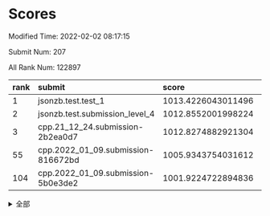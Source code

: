 # Scores

Modified Time: 2022-02-02 08:17:15

Submit Num: 207

All Rank Num: 122897

| rank |               submit               |       score        |       sigma        | pk_num |
| :--- | :--------------------------------- | :----------------- | :----------------- | :----- |
| 1    | jsonzb.test.test_1                 | 1013.4226043011496 | 0.832376900203729  | 2378   |
| 2    | jsonzb.test.submission_level_4     | 1012.8552001998224 | 0.8284274815869224 | 2370   |
| 3    | cpp.21_12_24.submission-2b2ea0d7   | 1012.8274882921304 | 0.7941874644613343 | 2376   |
| 55   | cpp.2022_01_09.submission-816672bd | 1005.9343754031612 | 0.7262952550643338 | 2377   |
| 104  | cpp.2022_01_09.submission-5b0e3de2 | 1001.9224722894836 | 0.71292282906414   | 2372   |


<details>
<summary>全部</summary>

| rank |                 submit                 |       score        |       sigma        | pk_num |
| :--- | :------------------------------------- | :----------------- | :----------------- | :----- |
| 1    | jsonzb.test.test_1                     | 1013.4226043011496 | 0.832376900203729  | 2378   |
| 2    | jsonzb.test.submission_level_4         | 1012.8552001998224 | 0.8284274815869224 | 2370   |
| 3    | cpp.21_12_24.submission-2b2ea0d7       | 1012.8274882921304 | 0.7941874644613343 | 2376   |
| 4    | gobigger.level_3.submission_level_3_34 | 1011.6056831833123 | 0.7825254233132718 | 2378   |
| 5    | gobigger.level_3.submission_level_3_44 | 1011.4825503968625 | 0.7732371398250157 | 2376   |
| 6    | gobigger.level_3.submission_level_3_17 | 1011.1188071828551 | 0.7638968815546591 | 2375   |
| 7    | gobigger.level_3.submission_level_3_5  | 1011.0240977002816 | 0.7686374105765793 | 2376   |
| 8    | gobigger.level_3.submission_level_3_16 | 1010.953210014549  | 0.7592269165563832 | 2373   |
| 9    | gobigger.level_3.submission_level_3_37 | 1010.8385795118862 | 0.7732814962915728 | 2374   |
| 10   | gobigger.level_3.submission_level_3_24 | 1010.7527468613599 | 0.7643345334024938 | 2372   |
| 11   | gobigger.level_3.submission_level_3_43 | 1010.5417750432136 | 0.7885351363201627 | 2375   |
| 12   | gobigger.level_3.submission_level_3_27 | 1010.5036631136894 | 0.7502785249020005 | 2378   |
| 13   | gobigger.level_3.submission_level_3_31 | 1010.4508645133304 | 0.7490610518238854 | 2371   |
| 14   | gobigger.level_3.submission_level_3_40 | 1010.4399679225492 | 0.7619802367049774 | 2377   |
| 15   | gobigger.level_3.submission_level_3_30 | 1010.3821461623232 | 0.762251170082266  | 2380   |
| 16   | gobigger.level_3.submission_level_3_49 | 1010.3390040893568 | 0.7751835879312831 | 2377   |
| 17   | gobigger.level_3.submission_level_3_21 | 1010.3267059289138 | 0.7549392843826879 | 2374   |
| 18   | gobigger.level_3.submission_level_3_23 | 1010.3234725571839 | 0.7581499704414545 | 2372   |
| 19   | gobigger.level_3.submission_level_3_35 | 1010.2801531536943 | 0.7654943392370057 | 2377   |
| 20   | gobigger.level_3.submission_level_3_0  | 1010.2157685388042 | 0.7598989255045351 | 2378   |
| 21   | gobigger.level_3.submission_level_3_18 | 1010.2062322921562 | 0.7589273031736309 | 2377   |
| 22   | gobigger.level_3.submission_level_3_25 | 1010.182894164664  | 0.7639710919949239 | 2377   |
| 23   | gobigger.level_3.submission_level_3_32 | 1010.1807709874586 | 0.7550773101707728 | 2375   |
| 24   | gobigger.level_3.submission_level_3_13 | 1009.968319508568  | 0.7457224443988786 | 2372   |
| 25   | gobigger.level_3.submission_level_3_9  | 1009.9501067859386 | 0.7925858133966114 | 2379   |
| 26   | gobigger.level_3.submission_level_3_36 | 1009.8746191886346 | 0.7470136569847647 | 2376   |
| 27   | gobigger.level_3.submission_level_3_26 | 1009.8625223892509 | 0.7418863048074258 | 2372   |
| 28   | gobigger.level_3.submission_level_3_15 | 1009.8526506561611 | 0.7656423941053373 | 2372   |
| 29   | gobigger.level_3.submission_level_3_41 | 1009.8090009833247 | 0.7598600984924548 | 2379   |
| 30   | gobigger.level_3.submission_level_3_39 | 1009.8055924028773 | 0.7450566156371418 | 2375   |
| 31   | gobigger.level_3.submission_level_3_3  | 1009.8016373751183 | 0.7586893131151338 | 2379   |
| 32   | gobigger.level_3.submission_level_3_10 | 1009.7864215312046 | 0.7553313422368472 | 2374   |
| 33   | gobigger.level_3.submission_level_3_28 | 1009.6344576565098 | 0.7454032734147638 | 2372   |
| 34   | gobigger.level_3.submission_level_3_20 | 1009.4966902825231 | 0.7451980250940278 | 2377   |
| 35   | gobigger.level_3.submission_level_3_22 | 1009.4769416917161 | 0.7547847488316111 | 2375   |
| 36   | gobigger.level_3.submission_level_3_11 | 1009.3536749274077 | 0.7549471101084227 | 2383   |
| 37   | gobigger.level_3.submission_level_3_7  | 1009.344699560701  | 0.7618795296080573 | 2373   |
| 38   | gobigger.level_3.submission_level_3_42 | 1009.32773191002   | 0.7743879152819102 | 2377   |
| 39   | gobigger.level_3.submission_level_3_47 | 1009.3191222775848 | 0.7549648090002885 | 2379   |
| 40   | gobigger.level_3.submission_level_3_46 | 1009.2513207948474 | 0.7666463241619857 | 2382   |
| 41   | gobigger.level_3.submission_level_3_45 | 1009.2007405118599 | 0.7619529083254145 | 2377   |
| 42   | gobigger.level_3.submission_level_3_33 | 1009.0263073147839 | 0.7442586726741935 | 2372   |
| 43   | gobigger.level_3.submission_level_3_8  | 1009.0151343153303 | 0.7401001142377747 | 2379   |
| 44   | gobigger.level_3.submission_level_3_14 | 1008.9506330709348 | 0.7596292923043817 | 2382   |
| 45   | gobigger.level_3.submission_level_3_48 | 1008.8932062358996 | 0.7647821426638802 | 2373   |
| 46   | gobigger.level_3.submission_level_3_19 | 1008.8909760124079 | 0.7525342308865368 | 2371   |
| 47   | gobigger.level_3.submission_level_3_38 | 1008.8462710061928 | 0.732344277398442  | 2374   |
| 48   | gobigger.level_3.submission_level_3_2  | 1008.7915990644362 | 0.7550431766786703 | 2373   |
| 49   | gobigger.level_3.submission_level_3_4  | 1008.683840604508  | 0.7223559267588313 | 2380   |
| 50   | gobigger.level_3.submission_level_3_29 | 1008.6741055538697 | 0.7325726466023121 | 2373   |
| 51   | gobigger.level_3.submission_level_3_1  | 1008.5750758801062 | 0.7562046238900412 | 2371   |
| 52   | gobigger.level_3.submission_level_3_12 | 1008.4161115018719 | 0.735319418928678  | 2373   |
| 53   | gobigger.level_3.submission_level_3_6  | 1007.82154040274   | 0.7126364455621815 | 2373   |
| 54   | gobigger.level_1.submission_level_1_36 | 1005.9458952704415 | 0.7190131949575396 | 2378   |
| 55   | cpp.2022_01_09.submission-816672bd     | 1005.9343754031612 | 0.7262952550643338 | 2377   |
| 56   | gobigger.level_1.submission_level_1_27 | 1004.898993385851  | 0.725805214368918  | 2375   |
| 57   | gobigger.level_1.submission_level_1_21 | 1004.5907559188802 | 0.7260512004837716 | 2375   |
| 58   | gobigger.level_1.submission_level_1_5  | 1004.4592652468084 | 0.7118231260433975 | 2374   |
| 59   | gobigger.level_1.submission_level_1_16 | 1004.445250443701  | 0.7137551672629028 | 2370   |
| 60   | gobigger.level_1.submission_level_1_18 | 1004.2718436315813 | 0.726801479227345  | 2380   |
| 61   | gobigger.level_1.submission_level_1_31 | 1004.2713738416394 | 0.7147325482303883 | 2376   |
| 62   | gobigger.level_1.submission_level_1_39 | 1004.2283847216869 | 0.7209932435569093 | 2375   |
| 63   | gobigger.level_1.submission_level_1_12 | 1004.1406446549396 | 0.7266242166392103 | 2375   |
| 64   | gobigger.level_1.submission_level_1_23 | 1004.0559823957766 | 0.7235888444387077 | 2371   |
| 65   | gobigger.level_1.submission_level_1_10 | 1003.9469821527508 | 0.7079688455014616 | 2374   |
| 66   | gobigger.level_1.submission_level_1_35 | 1003.8986821014345 | 0.7210012069590163 | 2375   |
| 67   | gobigger.level_1.submission_level_1_1  | 1003.8951356199515 | 0.719951213876677  | 2371   |
| 68   | gobigger.level_1.submission_level_1_13 | 1003.8912352051207 | 0.7222809923568762 | 2374   |
| 69   | gobigger.level_1.submission_level_1_24 | 1003.8829646232932 | 0.7186875320942949 | 2378   |
| 70   | gobigger.level_1.submission_level_1_25 | 1003.8413204571928 | 0.722177952849278  | 2380   |
| 71   | gobigger.level_1.submission_level_1_19 | 1003.7317208575836 | 0.7172455855349171 | 2377   |
| 72   | gobigger.level_1.submission_level_1_29 | 1003.659470631625  | 0.7046496247469134 | 2372   |
| 73   | gobigger.level_1.submission_level_1_3  | 1003.564234212914  | 0.7126659336333859 | 2374   |
| 74   | gobigger.level_1.submission_level_1_4  | 1003.4584143014337 | 0.7296481498464636 | 2378   |
| 75   | gobigger.level_1.submission_level_1_43 | 1003.3844844715575 | 0.710200997073651  | 2379   |
| 76   | gobigger.level_1.submission_level_1_22 | 1003.3390229448322 | 0.7087573325298593 | 2379   |
| 77   | gobigger.level_1.submission_level_1_40 | 1003.304904282653  | 0.7202696454662655 | 2369   |
| 78   | gobigger.level_1.submission_level_1_34 | 1003.3000656216059 | 0.7200422655775018 | 2375   |
| 79   | gobigger.level_1.submission_level_1_42 | 1003.2908461085215 | 0.707221610568764  | 2375   |
| 80   | gobigger.level_1.submission_level_1_26 | 1003.2630809738813 | 0.7138925710106131 | 2375   |
| 81   | gobigger.level_1.submission_level_1_38 | 1003.2064422597892 | 0.7109521183092096 | 2370   |
| 82   | gobigger.level_1.submission_level_1_47 | 1003.1033704461582 | 0.7134600423023383 | 2369   |
| 83   | gobigger.level_1.submission_level_1_30 | 1003.0559800411888 | 0.7191755087163771 | 2371   |
| 84   | gobigger.level_1.submission_level_1_37 | 1002.9642512514339 | 0.7150741075288292 | 2375   |
| 85   | gobigger.level_1.submission_level_1_41 | 1002.8351193039275 | 0.7137288986303809 | 2375   |
| 86   | gobigger.level_1.submission_level_1_2  | 1002.8314213590689 | 0.7138481893151665 | 2380   |
| 87   | gobigger.level_1.submission_level_1_49 | 1002.8293809246261 | 0.7059876109776776 | 2373   |
| 88   | gobigger.level_1.submission_level_1_9  | 1002.8214822354066 | 0.7116562595539835 | 2377   |
| 89   | gobigger.level_1.submission_level_1_0  | 1002.791051285906  | 0.7119634933760914 | 2379   |
| 90   | gobigger.level_1.submission_level_1_44 | 1002.770206491016  | 0.7198603540670302 | 2377   |
| 91   | gobigger.level_1.submission_level_1_28 | 1002.7270298249864 | 0.7128494628337406 | 2376   |
| 92   | gobigger.level_1.submission_level_1_8  | 1002.7148349147103 | 0.7084969213973519 | 2375   |
| 93   | gobigger.level_1.submission_level_1_7  | 1002.7058093302488 | 0.7273483584759769 | 2375   |
| 94   | gobigger.level_1.submission_level_1_20 | 1002.6857593908688 | 0.7110981392759174 | 2373   |
| 95   | gobigger.level_1.submission_level_1_32 | 1002.6824118257238 | 0.7199263141714679 | 2375   |
| 96   | gobigger.level_1.submission_level_1_46 | 1002.638902654925  | 0.7175253111677043 | 2377   |
| 97   | gobigger.level_1.submission_level_1_6  | 1002.5871412930248 | 0.7145540119163362 | 2375   |
| 98   | gobigger.level_1.submission_level_1_45 | 1002.535952895275  | 0.7065219443654193 | 2376   |
| 99   | gobigger.level_1.submission_level_1_17 | 1002.5047333129901 | 0.7101177667605232 | 2371   |
| 100  | gobigger.level_1.submission_level_1_11 | 1002.4418432235468 | 0.7092494026214183 | 2373   |
| 101  | gobigger.level_1.submission_level_1_48 | 1002.3760186211897 | 0.716318728720401  | 2374   |
| 102  | gobigger.level_1.submission_level_1_15 | 1002.3268284475728 | 0.7156730391746313 | 2374   |
| 103  | gobigger.level_1.submission_level_1_14 | 1001.9867920658078 | 0.7084264370370069 | 2380   |
| 104  | cpp.2022_01_09.submission-5b0e3de2     | 1001.9224722894836 | 0.71292282906414   | 2372   |
| 105  | gobigger.level_1.submission_level_1_33 | 1001.6151926424473 | 0.7155485135188003 | 2378   |
| 106  | gobigger.random.submission_random_32   | 997.524055949858   | 0.6982912780732351 | 2367   |
| 107  | gobigger.random.submission_random_24   | 997.0916967056984  | 0.7105644989081681 | 2370   |
| 108  | gobigger.random.submission_random_15   | 996.7802770460559  | 0.7144844661392278 | 2379   |
| 109  | gobigger.random.submission_random_40   | 996.7708135764559  | 0.7150656406038156 | 2373   |
| 110  | gobigger.random.submission_random_19   | 996.6616853259554  | 0.699193201955589  | 2371   |
| 111  | gobigger.random.submission_random_27   | 996.6171580289072  | 0.7229884665972138 | 2376   |
| 112  | gobigger.random.submission_random_49   | 996.6131169729377  | 0.7014185383713936 | 2372   |
| 113  | gobigger.random.submission_random_36   | 996.5508956389959  | 0.7150427954858206 | 2373   |
| 114  | gobigger.random.submission_random_44   | 996.4204836273558  | 0.6984217416673911 | 2379   |
| 115  | gobigger.random.submission_random_17   | 996.3837852906333  | 0.7295887910361777 | 2382   |
| 116  | gobigger.random.submission_random_47   | 996.3469294302923  | 0.7025105478683135 | 2375   |
| 117  | gobigger.random.submission_random_11   | 996.3246843010406  | 0.7180016782193241 | 2372   |
| 118  | gobigger.random.submission_random_42   | 996.3113555359445  | 0.7077686851173361 | 2380   |
| 119  | gobigger.random.submission_random_31   | 996.2776065636607  | 0.7258806049774252 | 2378   |
| 120  | gobigger.random.submission_random_37   | 996.2763977151468  | 0.7029826897164441 | 2372   |
| 121  | gobigger.random.submission_random_0    | 996.256979138797   | 0.7187190465148214 | 2370   |
| 122  | gobigger.random.submission_random_29   | 996.1685316415608  | 0.7151308572643515 | 2373   |
| 123  | gobigger.random.submission_random_13   | 996.0928753631705  | 0.7046561025321735 | 2380   |
| 124  | gobigger.random.submission_random_20   | 996.0437505039444  | 0.7088692517079791 | 2377   |
| 125  | gobigger.random.submission_random_4    | 995.9507216468148  | 0.712762269880191  | 2373   |
| 126  | gobigger.random.submission_random_45   | 995.9098626320473  | 0.719252510689082  | 2370   |
| 127  | gobigger.random.submission_random_12   | 995.8908988452918  | 0.7145077243754931 | 2375   |
| 128  | gobigger.random.submission_random_10   | 995.8783460872326  | 0.7196439551508268 | 2374   |
| 129  | gobigger.random.submission_random_5    | 995.865310633627   | 0.7100690472716208 | 2377   |
| 130  | gobigger.random.submission_random_23   | 995.8137643069183  | 0.7130940876344424 | 2376   |
| 131  | gobigger.random.submission_random_34   | 995.7944857048807  | 0.712749849994722  | 2376   |
| 132  | gobigger.random.submission_random_48   | 995.7776883885705  | 0.7230377401079066 | 2371   |
| 133  | gobigger.random.submission_random_26   | 995.7705632397965  | 0.7144167616657251 | 2376   |
| 134  | gobigger.random.submission_random_43   | 995.7699879137969  | 0.7238209757568099 | 2376   |
| 135  | gobigger.random.submission_random_7    | 995.6932243021859  | 0.7097535831820746 | 2375   |
| 136  | gobigger.random.submission_random_22   | 995.675491330827   | 0.7223569301360521 | 2376   |
| 137  | gobigger.random.submission_random_21   | 995.6600127496675  | 0.7114855064660478 | 2375   |
| 138  | gobigger.random.submission_random_28   | 995.6496909156299  | 0.7031462744434817 | 2375   |
| 139  | gobigger.random.submission_random_30   | 995.5747370690216  | 0.719409505394246  | 2375   |
| 140  | gobigger.random.submission_random_1    | 995.5541489563276  | 0.7028200404270615 | 2377   |
| 141  | gobigger.random.submission_random_46   | 995.5226936602886  | 0.7098733071109522 | 2373   |
| 142  | gobigger.random.submission_random_6    | 995.4134013854883  | 0.7140778992924721 | 2372   |
| 143  | gobigger.random.submission_random_38   | 995.3866996997094  | 0.7212145016693464 | 2375   |
| 144  | gobigger.random.submission_random_8    | 995.3774034908594  | 0.7130945368813743 | 2370   |
| 145  | gobigger.random.submission_random_9    | 995.2776116539651  | 0.7017493474650477 | 2374   |
| 146  | gobigger.random.submission_random_41   | 995.2115491183353  | 0.6972020977770822 | 2375   |
| 147  | gobigger.random.submission_random_33   | 995.0974350739477  | 0.7027562327975765 | 2376   |
| 148  | gobigger.random.submission_random_39   | 995.0217615414838  | 0.711044531248865  | 2374   |
| 149  | gobigger.random.submission_random_35   | 994.8973506991255  | 0.7054017993411121 | 2372   |
| 150  | gobigger.random.submission_random_16   | 994.8935188777281  | 0.7150309517152522 | 2369   |
| 151  | gobigger.level_2.submission_level_2_36 | 994.762967735305   | 0.7284307392792934 | 2370   |
| 152  | gobigger.random.submission_random_18   | 994.668413445737   | 0.7178421660394827 | 2372   |
| 153  | gobigger.random.submission_random_2    | 994.6597457184861  | 0.7282653841692818 | 2372   |
| 154  | gobigger.level_2.submission_level_2_16 | 994.6199427420927  | 0.7290955619264511 | 2375   |
| 155  | gobigger.random.submission_random_14   | 994.4241236426802  | 0.7098555986265596 | 2373   |
| 156  | gobigger.random.submission_random_3    | 994.2993625762497  | 0.7296093263400604 | 2376   |
| 157  | gobigger.level_2.submission_level_2_6  | 993.9825352172611  | 0.7170370767443234 | 2373   |
| 158  | gobigger.random.submission_random_25   | 993.7850762173447  | 0.715732432804365  | 2379   |
| 159  | gobigger.level_2.submission_level_2_21 | 993.3241363693523  | 0.7478970830249149 | 2379   |
| 160  | gobigger.level_2.submission_level_2_34 | 993.3049276328577  | 0.7409387590795283 | 2375   |
| 161  | gobigger.level_2.submission_level_2_19 | 993.2149430148334  | 0.7296902433088073 | 2377   |
| 162  | gobigger.level_2.submission_level_2_49 | 993.1463644549312  | 0.7320687127892278 | 2367   |
| 163  | gobigger.level_2.submission_level_2_39 | 993.0826685221859  | 0.7392153815093859 | 2375   |
| 164  | gobigger.level_2.submission_level_2_43 | 992.985089824912   | 0.7458750228329536 | 2372   |
| 165  | gobigger.level_2.submission_level_2_15 | 992.8990859224638  | 0.7585577143587436 | 2370   |
| 166  | gobigger.level_2.submission_level_2_46 | 992.8677502622597  | 0.7319922313487633 | 2378   |
| 167  | gobigger.level_2.submission_level_2_31 | 992.841277617883   | 0.7306696516833344 | 2378   |
| 168  | gobigger.level_2.submission_level_2_41 | 992.8180455738147  | 0.7331823680813997 | 2384   |
| 169  | gobigger.level_2.submission_level_2_40 | 992.8088629867805  | 0.7238036298303786 | 2371   |
| 170  | gobigger.level_2.submission_level_2_45 | 992.6816506284487  | 0.7364023365423834 | 2373   |
| 171  | gobigger.level_2.submission_level_2_38 | 992.6517392901427  | 0.7532023700100612 | 2375   |
| 172  | gobigger.level_2.submission_level_2_23 | 992.6327051354093  | 0.7320561857357095 | 2378   |
| 173  | gobigger.level_2.submission_level_2_44 | 992.6087246153872  | 0.7369649335323304 | 2379   |
| 174  | gobigger.level_2.submission_level_2_17 | 992.5949075961058  | 0.7379285355304248 | 2373   |
| 175  | gobigger.level_2.submission_level_2_2  | 992.5272913826938  | 0.7444759661234284 | 2372   |
| 176  | gobigger.level_2.submission_level_2_12 | 992.3593780306945  | 0.7662541032574697 | 2370   |
| 177  | gobigger.level_2.submission_level_2_37 | 992.3529065037056  | 0.7264423741168159 | 2372   |
| 178  | gobigger.level_2.submission_level_2_20 | 992.3035747601282  | 0.7687973969395638 | 2374   |
| 179  | gobigger.level_2.submission_level_2_0  | 992.2899040594333  | 0.7688454396755235 | 2369   |
| 180  | gobigger.level_2.submission_level_2_42 | 992.2777257590888  | 0.735927781564524  | 2379   |
| 181  | gobigger.level_2.submission_level_2_11 | 992.266012406587   | 0.7396989576862141 | 2373   |
| 182  | gobigger.level_2.submission_level_2_4  | 992.2606090730374  | 0.7431368791501863 | 2378   |
| 183  | gobigger.level_2.submission_level_2_22 | 992.2455888686118  | 0.7505278862519406 | 2373   |
| 184  | gobigger.level_2.submission_level_2_30 | 992.2099672016647  | 0.7488584262331297 | 2372   |
| 185  | gobigger.level_2.submission_level_2_27 | 992.176333610011   | 0.7186686785734324 | 2376   |
| 186  | gobigger.level_2.submission_level_2_1  | 992.161726691089   | 0.7363594219593615 | 2375   |
| 187  | gobigger.level_2.submission_level_2_48 | 992.0157363378258  | 0.7449089054221144 | 2371   |
| 188  | gobigger.level_2.submission_level_2_26 | 992.0079534474086  | 0.7535216096581625 | 2377   |
| 189  | gobigger.level_2.submission_level_2_29 | 991.900933963909   | 0.7578724262514873 | 2377   |
| 190  | gobigger.level_2.submission_level_2_9  | 991.8313686368183  | 0.7414874823994841 | 2375   |
| 191  | gobigger.level_2.submission_level_2_8  | 991.7219303220693  | 0.75688246726702   | 2370   |
| 192  | gobigger.level_2.submission_level_2_35 | 991.6409974523929  | 0.75463290737744   | 2380   |
| 193  | gobigger.level_2.submission_level_2_10 | 991.6073154916917  | 0.7606283503576221 | 2376   |
| 194  | gobigger.level_2.submission_level_2_33 | 991.4327714538794  | 0.7385847969460395 | 2370   |
| 195  | gobigger.level_2.submission_level_2_28 | 991.3230243099321  | 0.7443976634659552 | 2369   |
| 196  | gobigger.level_2.submission_level_2_24 | 991.3032292412113  | 0.7565784825488279 | 2379   |
| 197  | gobigger.level_2.submission_level_2_3  | 991.2865250951795  | 0.7457141854661357 | 2377   |
| 198  | gobigger.level_2.submission_level_2_7  | 991.2429132338142  | 0.7623038620711997 | 2375   |
| 199  | gobigger.level_2.submission_level_2_25 | 991.2209155911338  | 0.7533532058218105 | 2372   |
| 200  | gobigger.level_2.submission_level_2_14 | 991.2114086137684  | 0.7513425368569139 | 2372   |
| 201  | gobigger.level_2.submission_level_2_13 | 990.9163941649078  | 0.7562593643529358 | 2377   |
| 202  | gobigger.level_2.submission_level_2_32 | 990.6672241316696  | 0.7469671621551516 | 2374   |
| 203  | gobigger.level_2.submission_level_2_47 | 990.5895871621027  | 0.7610604982666919 | 2375   |
| 204  | gobigger.level_2.submission_level_2_18 | 989.7565339565024  | 0.764322468216848  | 2372   |
| 205  | gobigger.level_2.submission_level_2_5  | 989.6440244162982  | 0.7658581923724188 | 2374   |
| 206  | gobigger.none.submission_none_1        | 977.5621500172883  | 1.3185014272327331 | 2375   |
| 207  | gobigger.none.submission_none_0        | 976.4247551567937  | 1.4235249943004278 | 2377   |

</details>